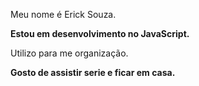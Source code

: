 Meu nome é Erick Souza.

**Estou em desenvolvimento no JavaScript.**

Utilizo para me organização.

**Gosto de assistir serie e ficar em casa.**
